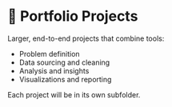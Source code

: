 # 🚀 Portfolio Projects

Larger, end-to-end projects that combine tools:
- Problem definition
- Data sourcing and cleaning
- Analysis and insights
- Visualizations and reporting

Each project will be in its own subfolder.
